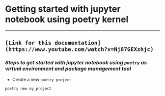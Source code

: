 # Getting started with jupyter notebook using poetry kernel
---
## `[Link for this documentation](https://www.youtube.com/watch?v=Nj87GEXxhjc)`

### _Steps to get started with jupyter notebook using `poetry` as virtual environment and package management tool_

* Create a new `poetry project`

```python
poetry new my_project
```
